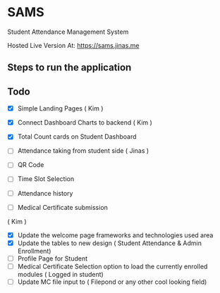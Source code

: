 # SAMS

Student Attendance Management System


Hosted Live Version At: https://sams.jinas.me



## Steps to run the application 




## Todo

- [x] Simple Landing Pages ( Kim )
- [x] Connect Dashboard Charts to backend ( Kim )
- [x] Total Count cards on Student Dashboard
- [ ] Attendance taking from student side ( Jinas )
- [ ] QR Code
- [ ] Time Slot Selection
- [ ] Attendance history
- [ ] Medical Certificate submission




( Kim )

- [x] Update the welcome page frameworks and technologies used area
- [x] Update the tables to new design ( Student Attendance & Admin Enrollment)
- [ ] Profile Page for Student
- [ ] Medical Certificate Selection option to load the currently enrolled modules ( Logged in student)
- [ ] Update MC file input to ( Filepond or any other cool looking field)

